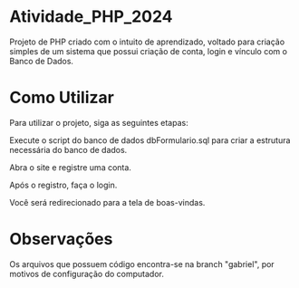 # Atividade_PHP_2024

Projeto de PHP criado com o intuito de aprendizado, voltado para criação simples de um sistema que possui criação de conta, login e vínculo com o Banco de Dados. 

# Como Utilizar
Para utilizar o projeto, siga as seguintes etapas:

Execute o script do banco de dados dbFormulario.sql para criar a estrutura necessária do banco de dados.

Abra o site e registre uma conta.

Após o registro, faça o login.

Você será redirecionado para a tela de boas-vindas.

# Observações
Os arquivos que possuem código encontra-se na branch "gabriel", por motivos de configuração do computador. 
